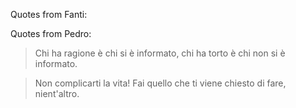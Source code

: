 Quotes from Fanti:

Quotes from Pedro:

> Chi ha ragione è chi si è informato, chi ha torto è chi non si è informato.

> Non complicarti la vita! Fai quello che ti viene chiesto di fare, nient'altro.